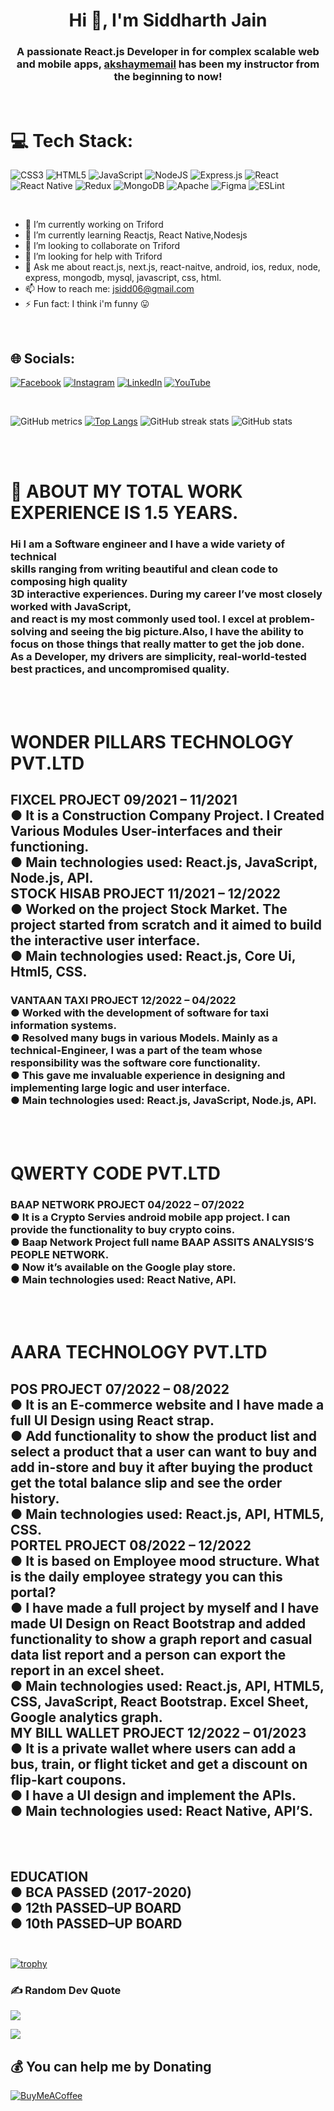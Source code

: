 <h1 align="center">Hi 👋, I'm Siddharth Jain</h1>

<h3 align="center">A passionate React.js Developer in for complex scalable web and mobile apps, <a class="user-mention notranslate" data-hovercard-type="user" data-hovercard-url="/users/akshaymemail/hovercard" data-octo-click="hovercard-link-click" data-octo-dimensions="link_type:self" href="https://github.com/akshaymemail">akshaymemail</a>  has been my instructor from the beginning to now!</h3>

<br>

# 💻 Tech Stack:

![CSS3](https://img.shields.io/badge/css3-%231572B6.svg?style=for-the-badge&logo=css3&logoColor=white) ![HTML5](https://img.shields.io/badge/html5-%23E34F26.svg?style=for-the-badge&logo=html5&logoColor=white) ![JavaScript](https://img.shields.io/badge/javascript-%23323330.svg?style=for-the-badge&logo=javascript&logoColor=%23F7DF1E) ![NodeJS](https://img.shields.io/badge/node.js-6DA55F?style=for-the-badge&logo=node.js&logoColor=white) ![Express.js](https://img.shields.io/badge/express.js-%23404d59.svg?style=for-the-badge&logo=express&logoColor=%2361DAFB) ![React](https://img.shields.io/badge/react-%2320232a.svg?style=for-the-badge&logo=react&logoColor=%2361DAFB) ![React Native](https://img.shields.io/badge/react_native-%2320232a.svg?style=for-the-badge&logo=react&logoColor=%2361DAFB) ![Redux](https://img.shields.io/badge/redux-%23593d88.svg?style=for-the-badge&logo=redux&logoColor=white) ![MongoDB](https://img.shields.io/badge/MongoDB-%234ea94b.svg?style=for-the-badge&logo=mongodb&logoColor=white) ![Apache](https://img.shields.io/badge/apache-%23D42029.svg?style=for-the-badge&logo=apache&logoColor=white) ![Figma](https://img.shields.io/badge/figma-%23F24E1E.svg?style=for-the-badge&logo=figma&logoColor=white) ![ESLint](https://img.shields.io/badge/ESLint-4B3263?style=for-the-badge&logo=eslint&logoColor=white)

<br>

- 🔭 I’m currently working on Triford
- 🌱 I’m currently learning Reactjs, React Native,Nodesjs
- 👯 I’m looking to collaborate on Triford
- 🤔 I’m looking for help with Triford
- 💬 Ask me about react.js, next.js, react-naitve, android, ios, redux, node, express, mongodb, mysql, javascript, css, html.
- 📫 How to reach me: jsidd06@gmail.com
- ⚡ Fun fact: I think i'm funny 😛

<br>

## 🌐 Socials:

[![Facebook](https://img.shields.io/badge/Facebook-%231877F2.svg?logo=Facebook&logoColor=white)](https://facebook.com/sidd.jain.90) [![Instagram](https://img.shields.io/badge/Instagram-%23E4405F.svg?logo=Instagram&logoColor=white)](https://instagram.com/sidd.jain.90) [![LinkedIn](https://img.shields.io/badge/LinkedIn-%230077B5.svg?logo=linkedin&logoColor=white)](https://linkedin.com/in/siddharth-jain-b76b891b6) [![YouTube](https://img.shields.io/badge/YouTube-%23FF0000.svg?logo=YouTube&logoColor=white)](https://youtube.com/@codemadness)

<br>

![GitHub metrics](https://metrics.lecoq.io/jsidd06) [![Top Langs](https://github-readme-stats.vercel.app/api/top-langs/?username=jsidd06)](https://github.com/anuraghazra/github-readme-stats) ![GitHub streak stats](https://streak-stats.demolab.com/?user=jsidd06) ![GitHub stats](https://github-readme-stats.vercel.app/api?username=jsidd06&show_icons=true&count_private=true)


<br><br>

# 💫 ABOUT MY TOTAL WORK EXPERIENCE IS 1.5 YEARS.
### Hi I am a Software engineer and I have a wide variety of technical <br>skills ranging from writing beautiful and clean code to composing high quality<br>3D interactive experiences. During my career I’ve most closely worked with JavaScript,<br>and react is my most commonly used tool. I excel at problem-solving and seeing the big picture.Also, I have the ability to focus on those things that really matter to get the job done.<br>As a Developer, my drivers are simplicity, real-world-tested best practices, and uncompromised quality.

<br><br>

# WONDER PILLARS TECHNOLOGY PVT.LTD
## FIXCEL PROJECT 09/2021 – 11/2021<br>● It is a Construction Company Project. I Created Various Modules User-interfaces and their functioning.<br>● Main technologies used: React.js, JavaScript, Node.js, API.<br> STOCK HISAB PROJECT 11/2021 – 12/2022<br>● Worked on the project Stock Market. The project started from scratch and it aimed to build the interactive user interface.<br>● Main technologies used: React.js, Core Ui, Html5, CSS.

### VANTAAN TAXI PROJECT 12/2022 – 04/2022<br>● Worked with the development of software for taxi information systems.<br>● Resolved many bugs in various Models. Mainly as a technical-Engineer, I was a part of the team whose responsibility was the software core functionality.<br>● This gave me invaluable experience in designing and implementing large logic and user interface.<br>● Main technologies used: React.js, JavaScript, Node.js, API.
<br><br>

# QWERTY CODE PVT.LTD
### BAAP NETWORK PROJECT 04/2022 – 07/2022<br>● It is a Crypto Servies android mobile app project. I can provide the functionality to buy crypto coins.<br>● Baap Network Project full name BAAP ASSITS ANALYSIS’S PEOPLE NETWORK.<br>● Now it’s available on the Google play store.<br>● Main technologies used: React Native, API.
<br><br>

# AARA TECHNOLOGY PVT.LTD
## POS PROJECT 07/2022 – 08/2022<br>● It is an E-commerce website and I have made a full UI Design using React strap.<br>● Add functionality to show the product list and select a product that a user can want to buy and add in-store and buy it after buying the product get the total balance slip and see the order history.<br>● Main technologies used: React.js, API, HTML5, CSS.<br> PORTEL PROJECT 08/2022 – 12/2022<br>● It is based on Employee mood structure. What is the daily employee strategy you can this portal?<br>● I have made a full project by myself and I have made UI Design on React Bootstrap and added functionality to show a graph report and casual data list report and a person can export the report in an excel sheet.<br>● Main technologies used: React.js, API, HTML5, CSS, JavaScript, React Bootstrap. Excel Sheet, Google analytics graph.<br> MY BILL WALLET PROJECT 12/2022 – 01/2023<br>● It is a private wallet where users can add a bus, train, or flight ticket and get a discount on flip-kart coupons.<br>● I have a UI design and implement the APIs. <br>● Main technologies used: React Native, API’S.
<br><br>
## EDUCATION<br>● BCA PASSED (2017-2020)<br>● 12th PASSED–UP BOARD<br>● 10th PASSED–UP BOARD<br><br>


[![trophy](https://github-profile-trophy.vercel.app/?username=jsidd06)](https://github.com/ryo-ma/github-profile-trophy)

### ✍️ Random Dev Quote

![](https://quotes-github-readme.vercel.app/api?type=horizontal&theme=radical)

[![](https://visitcount.itsvg.in/api?id=jsidd06&icon=4&color=0)](https://visitcount.itsvg.in)

## 💰 You can help me by Donating

[![BuyMeACoffee](https://img.shields.io/badge/Buy%20Me%20a%20Coffee-ffdd00?style=for-the-badge&logo=buy-me-a-coffee&logoColor=black)](https://buymeacoffee.com/jsidd06j)
